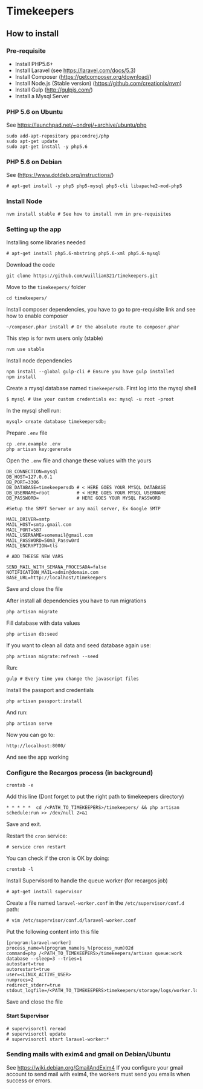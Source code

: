 # Timekeepers

## How to install

### Pre-requisite
 * Install PHP5.6+
 * Install Laravel (see https://laravel.com/docs/5.3)
 * Install Composer (https://getcomposer.org/download/)
 * Install Node.js (Stable version) (https://github.com/creationix/nvm)
 * Install Gulp (http://gulpjs.com/)
 * Install a Mysql Server

### PHP 5.6 on Ubuntu
See https://launchpad.net/~ondrej/+archive/ubuntu/php
```
sudo add-apt-repository ppa:ondrej/php
sudo apt-get update
sudo apt-get install -y php5.6
```
### PHP 5.6 on Debian
See (https://www.dotdeb.org/instructions/)
```
# apt-get install -y php5 php5-mysql php5-cli libapache2-mod-php5
```
### Install Node
```
nvm install stable # See how to install nvm in pre-requisites
```
### Setting up the app
Installing some libraries needed
```
# apt-get install php5.6-mbstring php5.6-xml php5.6-mysql
```
Download the code
```
git clone https://github.com/wuilliam321/timekeepers.git
```
Move to the `timekeepers/` folder
```
cd timekeepers/
```
Install composer dependencies, you have to go to pre-requisite link and see how to enable composer
```
~/composer.phar install # Or the absolute route to composer.phar
```
This step is for nvm users only (stable)
```
nvm use stable
```
Install node dependencies
```
npm install --global gulp-cli # Ensure you have gulp installed
npm install
```
Create a mysql database named `timekeepersdb`. First log into the mysql shell
```
$ mysql # Use your custom credentials ex: mysql -u root -proot
```
In the mysql shell run:
```
mysql> create database timekeepersdb; 
```
Prepare `.env` file
```
cp .env.example .env
php artisan key:generate
```
Open the `.env` file and change these values with the yours
```
DB_CONNECTION=mysql
DB_HOST=127.0.0.1
DB_PORT=3306
DB_DATABASE=timekeepersdb # < HERE GOES YOUR MYSQL DATABASE
DB_USERNAME=root          # < HERE GOES YOUR MYSQL USERNAME
DB_PASSWORD=              # HERE GOES YOUR MYSQL PASSWORD

#Setup the SMPT Server or any mail server, Ex Google SMTP

MAIL_DRIVER=smtp
MAIL_HOST=smtp.gmail.com
MAIL_PORT=587
MAIL_USERNAME=somemail@gmail.com
MAIL_PASSWORD=50m3_Passw0rd
MAIL_ENCRYPTION=tls

# ADD THEESE NEW VARS

SEND_MAIL_WITH_SEMANA_PROCESADA=false
NOTIFICATION_MAIL=admin@domain.com
BASE_URL=http://localhost/timekeepers
```
Save and close the file

After install all dependencies you have to run migrations
```
php artisan migrate
```
Fill database with data values
```
php artisan db:seed
```
If you want to clean all data and seed database again use:
```
php artisan migrate:refresh --seed
```
Run:
```
gulp # Every time you change the javascript files
```
Install the passport and credentials
```
php artisan passport:install
```
And run:
```
php artisan serve
```
Now you can go to:
```
http://localhost:8000/
```
And see the app working

### Configure the Recargos process (in background)
```
crontab -e
```
Add this line (Dont forget to put the right path to timekeepers directory)
```
* * * * *  cd /<PATH_TO_TIMEKEEPERS>/timekeepers/ && php artisan schedule:run >> /dev/null 2>&1
```
Save and exit.

Restart the `cron` service:
```
# service cron restart
```
You can check if the cron is OK by doing:
```
crontab -l
```
Install Supervisord to handle the queue worker (for recargos job)
```
# apt-get install supervisor
```
Create a file named `laravel-worker.conf` in the `/etc/supervisor/conf.d` path:
```
# vim /etc/supervisor/conf.d/laravel-worker.conf
```
Put the following content into this file
```
[program:laravel-worker]
process_name=%(program_name)s_%(process_num)02d
command=php /<PATH_TO_TIMEKEEPERS>/timekeepers/artisan queue:work database --sleep=3 --tries=1
autostart=true
autorestart=true
user=<LINUX_ACTIVE_USER>
numprocs=2
redirect_stderr=true
stdout_logfile=/<PATH_TO_TIMEKEEPERS>timekeepers/storage/logs/worker.log
```
Save and close the file

#### Start Supervisor
```
# supervisorctl reread
# supervisorctl update
# supervisorctl start laravel-worker:*
```

### Sending mails with exim4 and gmail on Debian/Ubuntu
See https://wiki.debian.org/GmailAndExim4
If you configure your gmail account to send mail with exim4, the workers must send you emails when success or errors.
